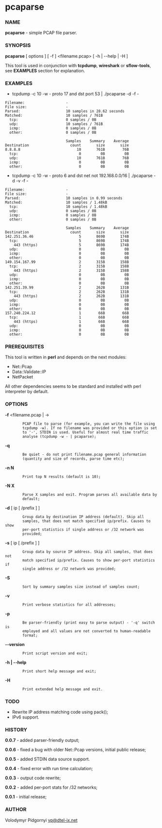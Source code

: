 # pcaparse
### NAME
**pcaparse** - simple PCAP file parser.

### SYNOPSIS
**pcaparse** [ options ] [ -f ] <filename.pcap> [ -h | --help | -H ]

This tool is used in conjunction with **tcpdump**, **wireshark** or **sflow-tools**, see **EXAMPLES** section for explanation.
### EXAMPLES
* tcpdump -c 10 -w - proto 17 and dst port 53 | ./pcaparse -d -f -
```
Filename:                   -
File size:                  -
Parsed:                     10 samples in 28.62 seconds
Matched:                    10 samples / 761B
  tcp:                      0 samples / 0B
  udp:                      10 samples / 761B
  icmp:                     0 samples / 0B
  other:                    0 samples / 0B

                            Samples    Summary    Average
Destination                   count       size       size
8.8.8.8                          10       761B        76B
  tcp:                            0         0B         0B
  udp:                           10       761B        76B
  icmp:                           0         0B         0B
  other:                          0         0B         0B
```
* tcpdump -c 10 -w - proto 6 and dst net not 192.168.0.0/16 | ./pcaparse -d -v -f -
```
Filename:                   -
File size:                  -
Parsed:                     10 samples in 0.99 seconds
Matched:                    10 samples / 1.48kB
  tcp:                      10 samples / 1.48kB
  udp:                      0 samples / 0B
  icmp:                     0 samples / 0B
  other:                    0 samples / 0B

                            Samples    Summary    Average
Destination                   count       size       size
142.251.36.46                     5       869B       174B
  tcp:                            5       869B       174B
    443 (https)                   5       869B       174B
  udp:                            0         0B         0B
  icmp:                           0         0B         0B
  other:                          0         0B         0B
149.154.167.99                    2       315B       158B
  tcp:                            2       315B       158B
    443 (https)                   2       315B       158B
  udp:                            0         0B         0B
  icmp:                           0         0B         0B
  other:                          0         0B         0B
142.251.39.99                     2       262B       131B
  tcp:                            2       262B       131B
    443 (https)                   2       262B       131B
  udp:                            0         0B         0B
  icmp:                           0         0B         0B
  other:                          0         0B         0B
157.240.224.12                    1        66B        66B
  tcp:                            1        66B        66B
    443 (https)                   1        66B        66B
  udp:                            0         0B         0B
  icmp:                           0         0B         0B
  other:                          0         0B         0B
```
### PREREQUISITES
This tool is written in **perl** and depends on the next modules:

- Net::Pcap
- Data::Validate::IP
- NetPacket

All other dependencies seems to be standard and installed with perl interpreter by default.

### OPTIONS
**-f** <filename.pcap | ->

            PCAP file to parse (for example, you can write the file using
            tcpdump -w). If no filename was provided or this option is set
            to '-', STDIN is used. Useful for almost real time traffic
            analyse (tcpdump -w - | pcaparse);

**-q**

            Be quiet - do not print filename.pcap general information
            (quantity and size of records, parse time etc);

**-n N**

            Print top N results (default is 10);

**-N X**

            Parse X samples and exit. Program parses all available data by
            default;

**-d** [ ip [ /prefix ] ]

            Group data by destination IP address (default). Skip all
            samples, that does not match specified ip/prefix. Causes to show
            per-port statistics if single address or /32 network was
            provided;

**-s** [ ip [ /prefix ] ]

            Group data by source IP address. Skip all samples, that does not
            match specified ip/prefix. Causes to show per-port statistics if
            single address or /32 network was provided;

**-S**

            Sort by summary samples size instead of samples count;

**-v**

            Print verbose statistics for all addresses;

**-p**

            Be parser-friendly (print easy to parse output) - '-q' switch is
            employed and all values are not converted to human-readable
            format;

**--version**

            Print script version and exit;

**-h | --help**

            Print short help message and exit;

**-H**

            Print extended help message and exit.

### TODO
- Rewrite IP address matching code using pack();
- IPv6 support.

### HISTORY
**0.0.7** - added parser-friendly output;

**0.0.6** - fixed a bug with older Net::Pcap versions, initial public release;
          
**0.0.5** - added STDIN data source support.

**0.0.4** - fixed error with run time calculation;

**0.0.3** - output code rewrite;

**0.0.2** - added per-port stats for /32 networks;

**0.0.1** - initial release;

### AUTHOR
Volodymyr Pidgornyi <vp@dtel-ix.net>
